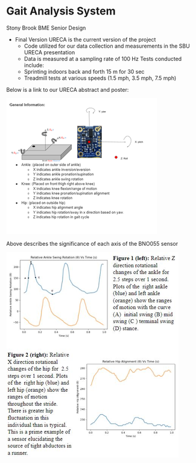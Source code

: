 # Gait Analysis System
Stony Brook BME Senior Design
- Final Version URECA is the current version of the project
  -  Code utilized for our data collection and measurements in the SBU URECA presentation
  -  Data is measured at a sampling rate of 100 Hz
Tests conducted include:
  - Sprinting indoors back and forth 15 m for 30 sec
  -  Treadmill tests at various speeds (1.5 mph, 3.5 mph, 7.5 mph)

Below is a link to our URECA abstract and poster:



![General Info](/ImagesFolder/General_Info.png)

Above describes the significance of each axis of the BNO055 sensor

![Some Data](/ImagesFolder/Gait_image.JPG)
